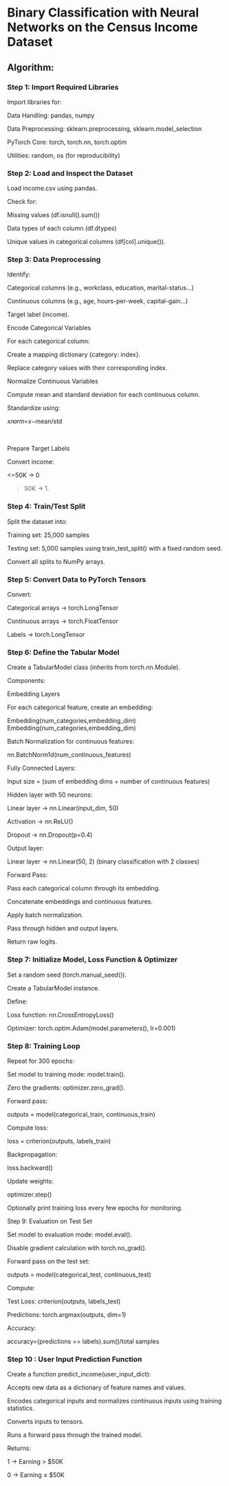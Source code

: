 # Binary Classification with Neural Networks on the Census Income Dataset

## Algorithm: 

### Step 1: Import Required Libraries

Import libraries for:

Data Handling: pandas, numpy

Data Preprocessing: sklearn.preprocessing, sklearn.model_selection

PyTorch Core: torch, torch.nn, torch.optim

Utilities: random, os (for reproducibility)

### Step 2: Load and Inspect the Dataset

Load income.csv using pandas.

Check for:

Missing values (df.isnull().sum())

Data types of each column (df.dtypes)

Unique values in categorical columns (df[col].unique()).

### Step 3: Data Preprocessing

Identify:

Categorical columns (e.g., workclass, education, marital-status…)

Continuous columns (e.g., age, hours-per-week, capital-gain…)

Target label (income).

Encode Categorical Variables

For each categorical column:

Create a mapping dictionary {category: index}.

Replace category values with their corresponding index.

Normalize Continuous Variables

Compute mean and standard deviation for each continuous column.

Standardize using:

𝑥𝑛𝑜𝑟𝑚=𝑥−mean/std

​

Prepare Target Labels

Convert income:

<=50K → 0

>50K → 1.

### Step 4: Train/Test Split

Split the dataset into:

Training set: 25,000 samples

Testing set: 5,000 samples
using train_test_split() with a fixed random seed.

Convert all splits to NumPy arrays.

### Step 5: Convert Data to PyTorch Tensors

Convert:

Categorical arrays → torch.LongTensor

Continuous arrays → torch.FloatTensor

Labels → torch.LongTensor

### Step 6: Define the Tabular Model

Create a TabularModel class (inherits from torch.nn.Module).

Components:

Embedding Layers

For each categorical feature, create an embedding:

Embedding(num_categories,embedding_dim)
Embedding(num_categories,embedding_dim)

Batch Normalization for continuous features:

nn.BatchNorm1d(num_continuous_features)

Fully Connected Layers:

Input size = (sum of embedding dims + number of continuous features)

Hidden layer with 50 neurons:

Linear layer → nn.Linear(input_dim, 50)

Activation → nn.ReLU()

Dropout → nn.Dropout(p=0.4)

Output layer:

Linear layer → nn.Linear(50, 2) (binary classification with 2 classes)

Forward Pass:

Pass each categorical column through its embedding.

Concatenate embeddings and continuous features.

Apply batch normalization.

Pass through hidden and output layers.

Return raw logits.

### Step 7: Initialize Model, Loss Function & Optimizer

Set a random seed (torch.manual_seed()).

Create a TabularModel instance.

Define:

Loss function: nn.CrossEntropyLoss()

Optimizer: torch.optim.Adam(model.parameters(), lr=0.001)

### Step 8: Training Loop

Repeat for 300 epochs:

Set model to training mode: model.train().

Zero the gradients: optimizer.zero_grad().

Forward pass:

outputs = model(categorical_train, continuous_train)

Compute loss:

loss = criterion(outputs, labels_train)

Backpropagation:

loss.backward()

Update weights:

optimizer.step()

Optionally print training loss every few epochs for monitoring.

Step 9: Evaluation on Test Set

Set model to evaluation mode: model.eval().

Disable gradient calculation with torch.no_grad().

Forward pass on the test set:

outputs = model(categorical_test, continuous_test)

Compute:

Test Loss: criterion(outputs, labels_test)

Predictions: torch.argmax(outputs, dim=1)

Accuracy:

accuracy=(predictions == labels).sum()/total samples	​

### Step 10 : User Input Prediction Function

Create a function predict_income(user_input_dict):

Accepts new data as a dictionary of feature names and values.

Encodes categorical inputs and normalizes continuous inputs using training statistics.

Converts inputs to tensors.

Runs a forward pass through the trained model.

Returns:

1 → Earning > $50K

0 → Earning ≤ $50K
